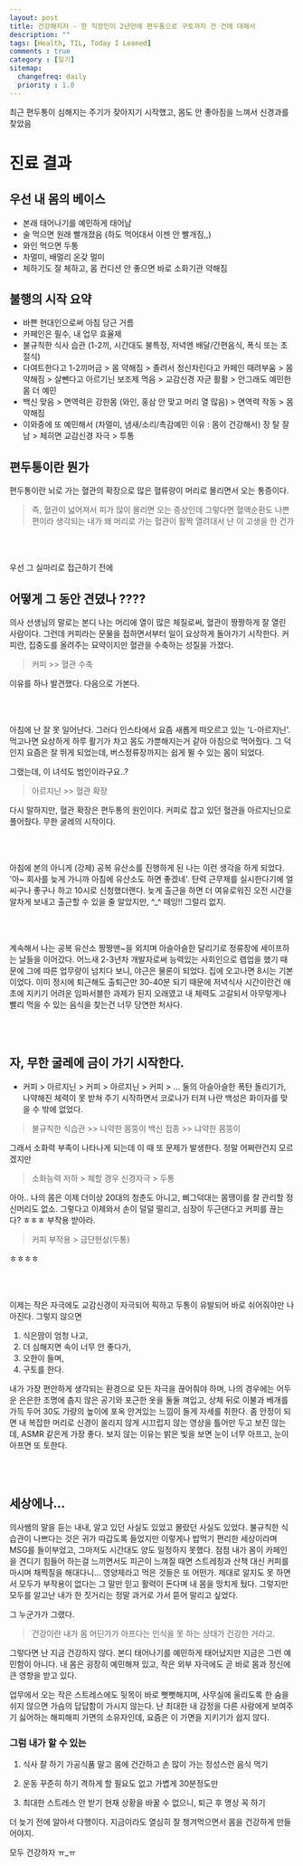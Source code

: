 ```yaml
---
layout: post
title: 건강해지자 - 한 직장인이 2년만에 편두통으로 구토까지 간 건에 대해서
description: ""
tags: [Health, TIL, Today I Leaned]
comments : true
category : [일기]
sitemap:
  changefreq: daily
  priority : 1.0
---
```


최근 편두통이 심해지는 주기가 잦아지기 시작했고, 몸도 안 좋아짐을 느껴서 신경과를 찾았음

# 진료 결과

## 우선 내 몸의 베이스
* 본래 태어나기를 예민하게 태어남
* 술 먹으면 원래 빨개졌음 (하도 먹어대서 이젠 안 빨개짐,,)
* 와인 먹으면 두통
* 차멀미, 배멀리 온갖 멀미
* 체하기도 잘 체하고, 몸 컨디션 안 좋으면 바로 소화기관 약해짐

## 불행의 시작 요약
* 바쁜 현대인으로써 아침 당근 거름
* 카페인은 필수, 내 업무 효율제
* 불규칙한 식사 습관 (1-2끼, 시간대도 불특정, 저녁엔 배달/간편음식, 폭식 또는 초절식)
* 다여트한다고 1-2끼머금 > 몸 약해짐 > 졸려서 정신차린다고 카페인 때려부움 > 몸약해짐 > 살뺀다고 아르기닌 보조제 먹음 > 교감신경 자귿 활활 > 안그래도 예민한 몸 더 예민 
* 백신 맞음 > 면역력은 강한몸 (와인, 홍삼 안 맞고 머리 열 많음) > 면역력 작동 > 몸약해짐
* 이와중에 또 예민해서 (차멀미, 냄새/소리/촉감예민 이유 : 몸이 건강해서) 장 탈 잘남 > 체히면 교감신경 자극 > 투통


## 편두통이란 뭔가
편두통이란 뇌로 가는 혈관의 확장으로 많은 혈류량이 머리로 몰리면서 오는 통증이다.

>즉, 혈관이 넓어져서 피가 많이 몰리면 오는 증상인데 그렇다면 혈액순환도 나쁜 편이라 생각되는 내가 왜 머리로 가는 혈관이 활짝 열려대서 난 이 고생을 한 건가

<br/>
<br/>

우선 그 실마리로 접근하기 전에 

## 어떻게 그 동안 견뎠나 ????
의사 선생님의 말로는 본디 나는 머리에 열이 많은 체질로써, 혈관이 짱짱하게 잘 열린 사람이다. 그런데 커피라는 문물을 접하면서부터 일이 요상하게 돌아가기 시작한다. 커피란, 집중도를 올려주는 묘약이지만 혈관을 수축하는 성질을 가졌다.

> 커피 >> 혈관 수축

이유를 하나 발견했다. 다음으로 가본다.

<br/>
<br/>

아침에 난 잘 못 일어난다. 그러다 인스타에서 요즘 새롭게 떠오르고 있는 'L-아르지닌'. 먹고나면 요상하게 하루 활기가 차고 몸도 가뿐해지는거 같아 아침으로 먹어줬다. 그 덕인지 요즘은 잘 뛰게 되었는데, 버스정류장까지는 쉽게 뛸 수 있는 몸이 되었다. 

그랬는데, 이 녀석도 범인이라구요..?

> 아르지닌 >> 혈관 확장

다시 말하지만, 혈관 확장은 편두통의 원인이다. 커피로 잡고 있던 혈관을 아르지닌으로 풀어줬다. 무한 굴레의 시작이다.


<br/>
<br/>

아침에 본의 아니게 (강제) 공복 유산소를 진행하게 된 나는 이런 생각을 하게 되었다. '아~ 회사를 늦게 가니까 아침에 유산소도 하면 좋겠네'. 탄력 근무제를 실시한다기에 얼씨구나 좋구나 하고 10시로 신청했더랜다. 늦게 출근을 하면 더 여유로워진 오전 시간을 알차게 보내고 출근할 수 있을 줄 알았지만, ^_^ 떼잉!! 그럴리 없지.

<br/>
<br/>

계속해서 나는 공복 유산소 짱짱맨~을 외치며 아슬아슬한 달리기로 정류장에 세이프하는 날들을 이어갔다. 어느새 2-3년차 개발자로써 능력있는 사회인으로 렙업을 했기 때문에 그에 따른 업무량이 넘치다 보니, 야근은 물론이 되었다. 집에 오고나면 8시는 기본이었다. 이미 정시에 퇴근해도 출퇴근만 30-40분 되기 때문에 저녁식사 시간이란건 애초에 지키기 어려운 임파서블한 과제가 된지 오래였고 내 체력도 고갈되서 아무렇게나 빨리 먹을 수 있는 음식을 찾는건 너무 당연한 처사다.


<br/>
<br/>

## 자, 무한 굴레에 금이 가기 시작한다.


- 커피 > 아르지닌 > 커피 > 아르지닌 > 커피 > ...
둘의 아슬아슬한 폭탄 돌리기가, 나약해진 체력이 못 받쳐 주기 시작하면서 코로나가 터져 나란 백성은 화이자를 맞을 수 밖에 없었다.

> 불규칙한 식습관 >> 나약한 몸뚱이
> 백신 접종 >> 냐약한 몸뚱이

그래서 소화력 부족이 나타나게 되는데 이 때 또 문제가 발생한다. 정말 어쩌란건지 모르겠지만

> 소화능력 저하 > 체할 경우 신경자극 > 두통


아아.. 나의 몸은 이제 더이상 20대의 청춘도 아니고, 삐그덕대는 몸땡이를 잘 관리할 정신머리도 없소. 그렇다고 이제와서 손이 덜덜 떨리고, 심장이 두근댄다고 커피를 끊는다? ㅎㅎㅎ 부작용 받아라.

> 커피 부작용 > 금단현상(두통)

ㅎㅎㅎㅎ

<br/>
<br/>

이제는 작은 자극에도 교감신경이 자극되어 픽하고 두통이 유발되어 바로 쉬어줘야만 나아진다. 그렇지 않으면 

1. 식은땀이 엄청 나고, 
2. 더 심해지면 속이 너무 안 좋다가,
3. 오한이 들며,
4. 구토를 한다.

내가 가장 편안하게 생각되는 환경으로 모든 자극을 끊어줘야 하며, 나의 경우에는 어두운 은은한 조명에 춥지 않은 공기와 포근한 옷을 둘둘 껴입고, 상체 뒤로 이불과 베개를 가득 두어 30도 가량의 높이에 포옥 안겨있는 느낌이 들게 자세를 취한다. 좀 안정이 되면 내 복잡한 머리로 신경이 쏠리지 않게 시끄럽지 않는 영상을 틀어만 두고 보진 않는데, ASMR 같은게 가장 좋다. 보지 않는 이유는 밝은 빛을 보면 눈이 너무 아프고, 눈이 아프면 또 토한다.

<br/>
<br/>

## 세상에나...

의사쌤의 말을 듣는 내내, 알고 있던 사실도 있었고 몰랐던 사실도 있었다. 불규칙한 식습관이 나쁘다는 것은 귀가 따갑도록 들었지만 이렇게나 밥먹기 편리한 세상이라며 MSG를 들이부었고, 그마저도 시간대도 양도 일정하지 못했다. 점점 내가 몸이 카페인을 견디기 힘들어 하는걸 느끼면서도 피곤이 느껴질 때면 스트레칭과 산책 대신 커피를 마시며 채찍질을 해대다니... 영양제라고 먹은 것들은 또 어떤가. 제대로 알지도 못 하면서 모두가 부작용이 없다는 그 말만 믿고 활력이 돈다며 내 몸을 망치게 뒀다. 그렇지만 모두를 알고난 내가 한 짓거리는 정말 과거로 가서 뜯어 말리고 싶었다. 
 

그 누군가가 그랬다.

> 건강이란 내가 몸 어딘가가 아프다는 인식을 못 하는 상태가 건강한 거라고.


그렇다면 난 지금 건강하지 않다.
본디 태어나기를 예민하게 태어났지만 지금은 그런 예민함이 아니다.
내 몸은 굉장히 예민해져 있고, 작은 외부 자극에도 곧 바로 몸과 정신에 큰 영향을 받고 있다.

업무에서 오는 작은 스트레스에도 뒷목이 바로 뻣뻣해지며, 사무실에 울리도록 한 숨을 쉬지 않으면 가슴의 답답함이 가시지 않는다. 난 최대한 내 감정을 다른 사람에게 보여주기 싫어하는 해피해피 가면의 소유자인데, 요즘은 이 가면을 지키기가 쉽지 않다.


### 그럼 내가 할 수 있는 


1. 식사 잘 하기
 가공식품 말고 몸에 건간하고 손 많이 가는 정성스런 음식 먹기

2. 운동 꾸준히 하기
 격하게 할 필요도 없고 가볍게 30분정도만

3. 최대한 스트레스 안 받기
 현재 상황을 바꿀 수 없으니, 퇴근 후 명상 꼭 하기

더 늦기 전에 알아서 다행이다. 지금이라도 열심히 잘 챙겨먹으면서 몸을 건강하게 만들어야지.

모두 건강하자 ㅠ_ㅠ